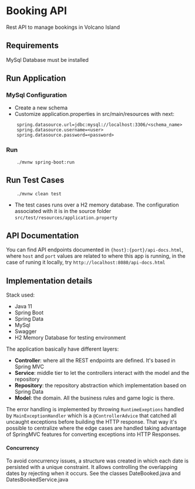 # Booking API
Rest API to manage bookings in Volcano Island

## Requirements 
MySql Database must be installed

## Run Application

### MySql Configuration
    
* Create a new schema 
* Customize application.properties in src/main/resources with next:

```
    spring.datasource.url=jdbc:mysql://localhost:3306/<schema_name>
    spring.datasource.username=<user>
    spring.datasource.password=<password>
```

### Run 
```
    ./mvnw spring-boot:run
```
 
## Run Test Cases
```
    ./mvnw clean test
```

* The test cases runs over a H2 memory database. The configuration associated with it is in the source folder `src/test/resources/application.property`

## API Documentation

You can find API endpoints documented in `{host}:{port}/api-docs.html`, where `host` and `port` values are related to where this app is running, in the case of runing it locally, try `http://localhost:8080/api-docs.html` 

## Implementation details
Stack used:
- Java 11
- Spring Boot
- Spring Data 
- MySql
- Swagger
- H2 Memory Database for testing environment

The application basically have different layers:
- **Controller**: where all the REST endpoints are defined. It's based in Spring MVC
- **Service**: middle tier to let the controllers interact with the model and the repository
- **Repository**: the repository abstraction which implementation based on Spring Data 
- **Model**: the domain. All the business rules and game logic is there.

The error handling is implemented by throwing `RuntimeExeptions` handled by `MainExceptionHandler` which is a 
 `@ControllerAdvice` that catched all uncaught exceptions before building the HTTP response. That way it's possible to
 centralize where the edge cases are handled taking advantage of SpringMVC features for converting exceptions into 
 HTTP Responses.
 
 #### Concurrency
 
 To avoid concurrency issues, a structure was created in which each date is persisted with a unique constraint. It allows controlling the overlapping dates by rejecting when it occurs. See the classes DateBooked.java and DatesBookedService.java
 
